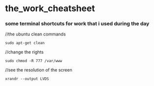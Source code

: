# the_work_cheatsheet
### some terminal shortcuts for work that i used during the day


//the ubuntu clean commands
```
sudo apt-get clean
```

//change the rights
```
sudo chmod -R 777 /var/www
```

//see the resolution of the screen
```
xrandr --output LVDS
```
